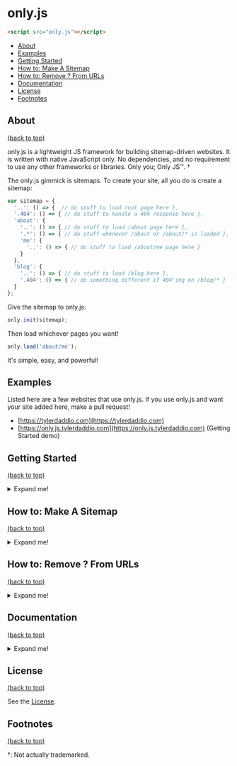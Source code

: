 # only.js
```html
<script src="only.js"></script>
```

- [About](#About)
- [Examples](#Examples)
- [Getting Started](#Getting-Started)
- [How to: Make A Sitemap](#How-to-Make-A-Sitemap)
- [How to: Remove ? From URLs](#How-to-Remove-?-From-URLs)
- [Documentation](#Documentation)
- [License](#License)
- [Footnotes](#Footnotes)



## About
[(back to top)](#onlyjs)

only.js is a lightweight JS framework for building sitemap-driven websites. It is written with native JavaScript only. No dependencies, and no requirement to use any other frameworks or libraries. Only you; Only JS™. †

The only.js gimmick is sitemaps. To create your site, all you do is create a sitemap:
```js
var sitemap = {
  '..': () => {  // do stuff to load root page here },
  '.404': () => { // do stuff to handle a 404 response here },
  'about': {
    '..': () => { // do stuff to load /about page here },
    '.*': () => { // do stuff whenever /about or /about/* is loaded },
    'me': {
      '..': () => { // do stuff to load /about/me page here }
    }
  },
  'blog': {
    '..': () => { // do stuff to load /blog here },
    '.404': () => { // do something different if 404'ing on /blog/* }
  }
};
```
Give the sitemap to only.js:
```js
only.init(sitemap);
```
Then load whichever pages you want!
```js
only.load('about/me');
```
It's simple, easy, and powerful!



## Examples

Listed here are a few websites that use only.js. If you use only.js and want your site added here, make a pull request!

- [https://tylerdaddio.com](https://tylerdaddio.com)
- [https://only.js.tylerdaddio.com](https://only.js.tylerdaddio.com) (Getting Started demo)


## Getting Started
[(back to top)](#onlyjs)
<details>
<summary>Expand me!</summary>
  
Getting started with only.js is easy! A working demo similar to what is created in this section is available [here](https://only.js.tylerdaddio.com).

As we want to use only JS, we'll have a bare-bones `index.html`:
```html
<DOCTYPE html>
<html>
<head>
  <script src="only.js"></script>
  <script src="myscript.js"></script>
</head>
<body></body>
</html>
```

In `myscript.js`, write the following:
```js
only.init();

window.onload = () =>
{
  only.load("");
};
```

The call to `only.init` initializes the website with a default sitemap. The `only.load` function loads the page at the root of the sitemap. The call to `only.load` is made inside of `window.load` to give time for the DOM to initialize. After all, loading a page will probably modify the DOM!

That's it! Our simple site is working! Granted, this seems like more work than just throwing some text in the `<body>` of our `index.html`. The real power of only.js comes when we start building our own sitemap!

To do so, we make a simple object and pass it into `only.init`:
```js
/* This is our sitemap. */
var mysitemap = {
  "..": () => {
    document.body.innerHTML = "This is my root page!";
  }
};

/* Initialize only.js with our sitemap. */
only.init(mysitemap);

window.onload = () =>
{
  /* Load our website's root page. */
  only.load("");
};
```

The `..` property of the `mysitemap` object specifies the function to run when the containing page is loaded. In this case, it is the function that loads the root page of the site.

Let's create a new page! To do so, we'll need to modify the `mysitemap` object.
```js
var mysitemap = {
  "..": () => {
    document.body.innerHTML = "This is my root page!";
  },
  "about": {
    "..": () => {
      document.body.innerHTML = "This is my about page!";
    }
  }
};
```

Now just call `only.load("about")`, and our new page will load! Notice that all we did was nest another object, `about`, inside of `mysitemap` then added a new `..` property to it, again mapping to a function. When the `about` page is loaded, that new function is called.

However, we probably want to provide some way to swtich between our root page and our `about` page. We'll create a simple page search box for this. After our call to `only.init`, let's add a text element to the DOM:

```js
var searchbar = document.createElement("input");
searchbar.oninput = (input) => {
  only.load(input.text);
};
var pagecontent = document.createElement("div");

document.body.appendChild(searchbar);
document.body.appendChild(pagecontent);
```

(Using `document.body.appendChild` and `document.createElement` may seem very unwieldy, and it is. To make DOM manipulation a breeze, try using one of the many frameworks out there. [d3.js](https://d3js.org) is one popular and feature-rich framework. open.js does not provide any such functionality as that is outside of its scope.)

Now just change those calls to `document.body` to `pagecontent`, and give it a try! Type in `about`, and... `404 page not found`? What? Where did my searchbar go?

This is our first encounter with the dreaded 404 response! In general, a 404 response occurs when a site attempts to load a page that doesn't exist. When we typed `a`, it tried to `only.load` the page `a`, which doesn't exist, so it ran the default 404 function. Unfortunately for us, the default 404 function writes text directly into `document.body`.

We want to change the default 404 function so it doesn't break everything. To do so, add a new `.404` property to `mysitemap`.
```js
var mysitemap = {
  "..": () => {
    pagecontent.innerHTML = "This is my root page!";
  },
  ".404": (path, err) => {
    pagecontent.innerHTML = "No page at /" + path.join("/");
  },
  "about": {
    "..": () => {
      pagecontent.innerHTML = "This is my about page!";
    }
  }
};
```

Notice that the `.404` property looks similar to the `..` property: it has a function mapped directly to it. only.js refers to these properties starting with `.` and mapping to a function *directives*. So the `..` directive directs only.js to run that function when the containing page is the target. Similarly, the `.404` directive says what to do when a page cannot be loaded.

For more information on `.404` and directives like it, see [How to: Make A Sitemap](#How-to-Make-A-Sitemap).

Also notice that the `.404` directive can receive up to two arguments: a path and an error. The path is the path that was tried. The error is that generated when a page fails to load. Here we are using the path to update `pagecontent` with the page we are trying (unsuccessfully) to load.

With the addition of the `.404` directive, try to load the `about` page again. Type `about` in the `searchbar`, and the `about` page should come up.

Let's add two more pages nested under the `about` page. Here's the new `mysitemap`:
```js
var mysitemap = {
  "..": () => {
    pagecontent.innerHTML = "This is my root page!";
  },
  ".404": (path, err) => {
    pagecontent.innerHTML = "No page at /" + path.join("/");
  },
  "about": {
    "..": () => {
      pagecontent.innerHTML = "This is my about page!";
    },
    "me": {
      "..": () => {
        pagecontent.innerHTML = "Hi. I'm a super duper coder guru. UwU";
      }
    },
    "you": {
      "..": () => {
        pagecontent.innerHTML = "You? I have no idea who you are."
      }
    }
  }
};
```

Now try typing both `about/me` and `about/you` into `searchbar`. Each page should load once its full path is typed.

Wait, before you go: one more thing! Notice that the URL in the browser is changing when we type in our searchbar. This occurs because only.js modifies the browser's history to simulate what normally happens when following hyperlinks. Yes, the website is fully navigable using the back and forward arrows.

However, notice that we cannot yet go directly to any page just using the URL. Try it: refresh the page after typing `about` into the `searchbar`. Things will probably get weird.

To fix this problem, we need to ensure we open the correct page when the window loads. Let's modify the `window.onload` function:
```js
window.onload = () =>
{
  only.load(window.location.search);
};
```
Now try typing `yourdomain.com/?/about/me` into your browser search bar and hit enter. Your `about/me` page should load!

Notice that the URL has a question mark (?) in it. This is because most web servers and hosts will give a 404 response when a path is not recognized. Using a query (search) string to specify a path will ensure `index.html` is always loaded.

Unforunately, the sight of a `/?/` in your URL may make you gag. Fortunately, there are ways to fix this. To do so, see [How to: Remove ? From URLs](#How-to-Remove-?-From-URLs).

Here is the final demo code:
```js
/* This is our sitemap. */
var mysitemap = {
  "..": () => {
    pagecontent.innerHTML = "This is my root page!";
  },
  ".404": (path, err) => {
    pagecontent.innerHTML = "No page at /" + path.join("/");
  },
  "about": {
    "..": () => {
      pagecontent.innerHTML = "This is my about page!";
    },
    "me": {
      "..": () => {
        pagecontent.innerHTML = "Hi. I'm a super duper coder guru. UwU";
      }
    },
    "you": {
      "..": () => {
        pagecontent.innerHTML = "You? I have no idea who you are."
      }
    }
  }
};

/* Initialize only.js with our sitemap. */
only.init(mysitemap);

/* Add some elements. */
var searchbar = document.createElement("input");
searchbar.oninput = (input) => only.load(searchbar.value);
var pagecontent = document.createElement("div");
document.body.appendChild(searchbar);
document.body.appendChild(pagecontent);

window.onload = () =>
{
  only.load(window.location.search);
};
```
</details>


## How to: Make A Sitemap
[(back to top)](#onlyjs)

<details>
<summary>Expand me!</summary>

As we saw in [Getting Started](#Getting-Started), the sitemap is the centerpiece of only.js. A good sitemap makes a good website.

Sitemaps are objects with only two types of properties: directory and directives. Directories are containers for directives. Directives are functions that describe actions to take under certain circumstances.

### Directories

<details>
<summary>Expand me!</summary>

Directories are containers for directives. A directory is a property mapping to another object. We can create a directory `about` as follows:
```js
var sitemap = {
  "about": {
    // add directives or other directories here!
  }
};
```
Directives not in a directory are in the root directory. Directives in the root directory are executed with respect to the base URL `yourdomain.com`, i.e. when no explicit path is in the URL.

A directory is said to be a *target* when the URL's path points to it. For example, `yourdomain.com/?/about` targets the `about` directory, and `yourdomain.com` targets the root directory.
</details>

### Directives

<details>
<summary>Expand me!</summary>

Directives are functions that describe actions to take under certain circumstances. There are five standard directives and one unique directive.

#### `..`
This is the *page directive*. It is executed when the directory itself is the target. For example, `yourdomain.com/page` is targeting the `page` directory.

#### `./`
This is the *child directive*. It is executed when a child of the directory itself is the target. For example, see that `yourdomain/page` is targeting the `page` directory, and the `page` is a child of the root directory. So a `./` directive placed at the root will run whenever *any* directory other than the root is the target.

#### `.*`
This is the *universal directive*. It is executed either when the directory itself or any of its children are the target. So it behaves both like the union of the page directive and the child directive.

#### `.!`
This is the *termination directive*. It is like the child directive, but it terminates path resolution. The unresolved portion of the path is provided as an argument to the termination directive. This is useful if you want to override the default path resolution behavior.

#### `.404`
This is the *error directive*. It is executed either when any of the other directives throws an error or when the target does not exist. Only the error directive closest to the target in the sitemap will be executed.

#### `.`
This is the *ordering directive*. It is the special directive mentioned earlier. The ordering directive is special because it does not map to a function; it maps to an array of strings containing the other directives. For example, it may look like the following:
```js
".": [".*", "..", ".!", "./"]
```
The ordering directive tells only.js what order you want the directory's directives to be evaluated. The `.404` directive should not be listed in the ordering directive.

If no ordering directive is defined in a directory, the default ordering directive will be used: `[".*", "..", ".!", "./"]`.
</details>
</details>


## How to: Remove ? From URLs
[(back to top)](#onlyjs)

<details>
<summary>Expand me!</summary>

Loading `yourdomain.com/about/me` from an external site may not load the page you expect. Most likely, your websever is to blame. For example, it may serve up a special 404 page when the path doesn't exist in the file system of the website.

To accomodate this, only.js represents the path as a query (search) string in the URL. For example, it uses `youdomain.com/?/about/me` instead of `yourdomain.com/about/me`. The question mark (?) can be removed by setting `only.shouldUseSearchURLFormatting` to `false` before invoking `only.init`. However, this doesn't fix the problem of accessing a page via an external link or page refresh. For example, trying to load `yourdomain.com/about/me` still won't work.

To fix this problem, you'll need to ensure the served page is always your `index.html` and that the path is preserved in the URL. Once that is done, you can change your first page load from `only.load(window.location.search)` to `only.load(window.location.pathname)`.

This section details how to make this happen using a few different servers/hosts:

- [FastMail](#FastMail)
- [Others?](#Others?)

### FastMail

<details>
<summary>Expand me!</summary>

FastMail lets you place a `404.html` file in the root directory of the website folder. This page is served whenever a path is not recognized. In `404.html`, add the following script:
```js
window.location.replace("yourdomain.com?page=" + window.location.pathname);
```
Then when loading the first page do the following:
```js
var path = "";
if(window.location.search !== "")
  path = window.location.search.split("?page=")[1];
only.load(path);
```
</details>

### Others?

If you use different web server/host and know how to solve this problem, please contribute!

</details>


## Documentation
[(back to top)](#onlyjs)

<details>
<summary>Expand me!</summary>

Documentation is always a work-in-progress. Provided here are the public functions and variables provided by only.js and its modules.

### Modules

only.js has optional modules available to make the task of creating your sitemap-driven website even easier. Just include the relevant `only-*.js` in your HTML, and enjoy!

- [core](#core) - For only.js!
- [tabs](#tabs) - For easily managing links to root pages!
- [journals](#journals) - For using JSON to power streams of objects!
- [utils](#utils) - For some useful functions!

### core

<details>
<summary>Expand me!</summary>

##### `only`
The object containing everything only.js needs and provides.

##### `only.init(sitemap)`
Initializes only.js with a sitemap. This **must** be invoked before using `only.load` and before initializing any other modules.

##### `only.maketitle(function(path))`
Provide a function to use when changing the window title following a page load.

##### `only.load(path)`
Loads the given path.
</details>


### tabs

<details>
<summary>Expand me!</summary>

##### `only.tabs`
The object containing everything in the only.tabs module.

##### `only.tabs.init()`
Initializes the only.tabs module. This **must** be invoked before using any functionality of only.tabs and after invoking `only.init`.

##### `only.tabs.select(tabName)`
Selects the tab with the given name.

##### `only.tabs.onselect = function(tabObj)`
The function to invoke when a tab is selected.

##### `only.tabs.ondeselect = function(tabObj)`
The function to invoked when a tab is deselected.
</details>

### journals

<details>
<summary>Expand me!</summary>

##### `only.journals`
The object containing everything in the only.journals module.

##### `only.journals.init()`
Initializes the only.journals module. This **must** be invoked before using any functionality of only.journals and after invoking `only.init`.

##### `only.journals.create(name, url)`
Creates a new journal with the given name. The URL specifies the location of the JSON representing the journal. This function does not fetch from the URL. To do so, see [`only.journals.update`](#`only.journals.updatename`).

##### `only.journals.update(name)`
Fetches the JSON living at the URL provided upon journal creation. This is used to update the internal representation of the journal.

##### `only.journals.search(name, searchTerm, toSearch, caseSensitive=false)`
Searches all entries in the journal's current JSON for the search term. Only those properties provided in the `toSearch` array are searched within each entry, and only `string`s and arrays of `string`s are searched. The search can be made case-sensitive by setting `caseSensitive` to `true`.
</details>

### utils

<details>
<summary>Expand me!</summary>

##### `only.utils`
The object containing everything in the only.utils module.

##### `only.utils.fetch(url, useCache=true)`
Fetches from a URL optionally caching the response received. Upon invokation with a novel URL, an actual fetch is performed, but upon subsequent invokations with the same URL, a clone of the original `Response` is returned as long as `useCache` is not set to `false`.

##### `only.utils.fetchAndFill(url, node, useCache=true)`
Fetches from a URL, gets the text from the body of the response, then sets the inner HTML of the node. This function uses [`only.utils.fetch`](#`only.utils.fetchurl-useCachetrue`) under the hood and so also can cache the received `Response`.

##### `only.utils.emptyNode(node)`
Removes all children from a DOM node, if any.
</details>

</details>


## License
[(back to top)](#onlyjs)

See the [License](/LICENSE).



## Footnotes
[(back to top)](#onlyjs)

†: Not actually trademarked.
